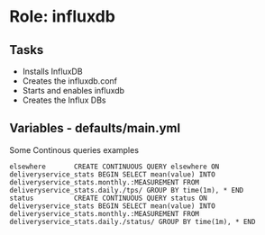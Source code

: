 # Role: influxdb

## Tasks

* Installs InfluxDB
* Creates the influxdb.conf
* Starts and enables influxdb
* Creates the Influx DBs

## Variables - defaults/main.yml

Some Continous queries examples

```
elsewhere		CREATE CONTINUOUS QUERY elsewhere ON deliveryservice_stats BEGIN SELECT mean(value) INTO deliveryservice_stats.monthly.:MEASUREMENT FROM deliveryservice_stats.daily./tps/ GROUP BY time(1m), * END
status			CREATE CONTINUOUS QUERY status ON deliveryservice_stats BEGIN SELECT mean(value) INTO deliveryservice_stats.monthly.:MEASUREMENT FROM deliveryservice_stats.daily./status/ GROUP BY time(1m), * END
```

